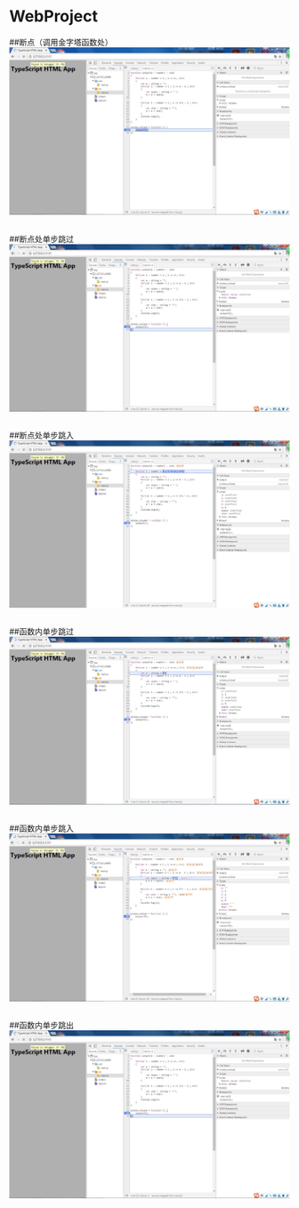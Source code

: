 # WebProject
##断点（调用金字塔函数处）
![image](https://github.com/Langjiewen/WebProject/blob/master/断点.JPG)
##
##断点处单步跳过
![image](https://github.com/Langjiewen/WebProject/blob/master/断点%20单步跳过.JPG)
##
##断点处单步跳入
![image](https://github.com/Langjiewen/WebProject/blob/master/断点%20单步跳入.JPG)
##
##函数内单步跳过
![image](https://github.com/Langjiewen/WebProject/blob/master/函数内%20单步跳过.JPG)
##
##函数内单步跳入
![image](https://github.com/Langjiewen/WebProject/blob/master/函数内%20单步跳入.JPG)
##
##函数内单步跳出
![image](https://github.com/Langjiewen/WebProject/blob/master/函数内%20单步跳出.JPG)
##
